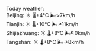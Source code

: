 Today weather:  
Beijing: ☀️ 🌡️+4°C 🌬️↘7km/h  
Tianjin: ☀️ 🌡️+10°C 🌬️↗11km/h  
Shijiazhuang: ☀️ 🌡️+8°C 🌬️↖0km/h  
Tangshan: ☀️ 🌡️+8°C 🌬️→8km/h  
